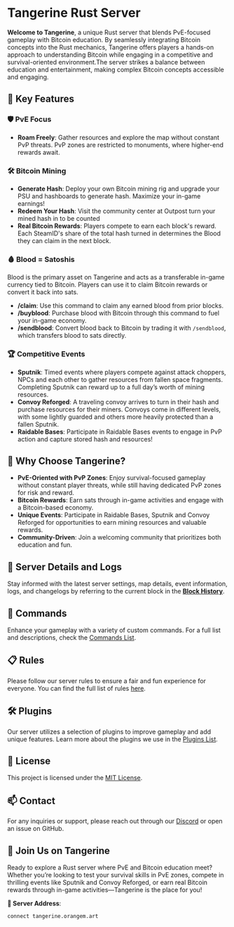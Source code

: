 
# Tangerine Rust Server

**Welcome to Tangerine**, a unique Rust server that blends PvE-focused gameplay with Bitcoin education. By seamlessly integrating Bitcoin concepts into the Rust mechanics, Tangerine offers players a hands-on approach to understanding Bitcoin while engaging in a competitive and survival-oriented environment.The server strikes a balance between education and entertainment, making complex Bitcoin concepts accessible and engaging.

## 🌟 Key Features

### 🛡️ PvE Focus
- **Roam Freely**: Gather resources and explore the map without constant PvP threats. PvP zones are restricted to monuments, where higher-end rewards await.

### 🛠️ Bitcoin Mining
- **Generate Hash**: Deploy your own Bitcoin mining rig and upgrade your PSU and hashboards to generate hash. Maximize your in-game earnings!
- **Redeem Your Hash**: Visit the community center at Outpost turn your mined hash in to be counted
- **Real Bitcoin Rewards**: Players compete to earn each block's reward. Each SteamID's share of the total hash turned in determines the Blood they can claim in the next block.

### 🩸 Blood = Satoshis

Blood is the primary asset on Tangerine and acts as a transferable in-game currency tied to Bitcoin. Players can use it to claim Bitcoin rewards or convert it back into sats.
  - **/claim**: Use this command to claim any earned blood from prior blocks.
  - **/buyblood**: Purchase blood with Bitcoin through this command to fuel your in-game economy.
  - **/sendblood**: Convert blood back to Bitcoin by trading it with `/sendblood`, which transfers blood to sats directly.

### 🏆 Competitive Events
- **Sputnik**: Timed events where players compete against attack choppers, NPCs and each other to gather resources from fallen space fragments. Completing Sputnik can reward up to a full day’s worth of mining resources.
- **Convoy Reforged**: A traveling convoy arrives to turn in their hash and purchase resources for their miners. Convoys come in different levels, with some lightly guarded and others more heavily protected than a fallen Sputnik.
- **Raidable Bases**: Participate in Raidable Bases events to engage in PvP action and capture stored hash and resources!

## 📢 Why Choose Tangerine?

- **PvE-Oriented with PvP Zones**: Enjoy survival-focused gameplay without constant player threats, while still having dedicated PvP zones for risk and reward.
- **Bitcoin Rewards**: Earn sats through in-game activities and engage with a Bitcoin-based economy.
- **Unique Events**: Participate in Raidable Bases, Sputnik and Convoy Reforged for opportunities to earn mining resources and valuable rewards.
- **Community-Driven**: Join a welcoming community that prioritizes both education and fun.

## 📜 Server Details and Logs

Stay informed with the latest server settings, map details, event information, logs, and changelogs by referring to the current block in the [**Block History**](/blockhistory/).

## 🔧 Commands

Enhance your gameplay with a variety of custom commands. For a full list and descriptions, check the [Commands List](commands.md).

## 📋 Rules

Please follow our server rules to ensure a fair and fun experience for everyone. You can find the full list of rules [here](rules.md).

## 🛠️ Plugins

Our server utilizes a selection of plugins to improve gameplay and add unique features. Learn more about the plugins we use in the [Plugins List](/plugins/README.md).

## 📄 License

This project is licensed under the [MIT License](LICENSE.txt).

## 📫 Contact

For any inquiries or support, please reach out through our [Discord](https://dsc.gg/orangemart) or open an issue on GitHub.

## 🍊 Join Us on Tangerine

Ready to explore a Rust server where PvE and Bitcoin education meet? Whether you’re looking to test your survival skills in PvE zones, compete in thrilling events like Sputnik and Convoy Reforged, or earn real Bitcoin rewards through in-game activities—Tangerine is the place for you!

**🚀 Server Address**:

```connect tangerine.orangem.art```